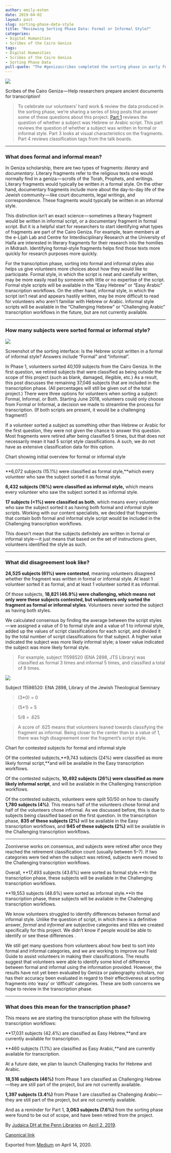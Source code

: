```yaml
---
author: emily-esten
date: 2019-04-02
layout: post
slug: sorting-phase-data-style
title: "Reviewing Sorting Phase Data: Formal or Informal Style?"
categories:
- Digital Humanities
- Scribes of the Cairo Geniza
tags:
- Digital Humanities
- Scribes of the Cairo Geniza
- Sorting Phase Data
pull-quote: "The #genizascribes completed the sorting phase in early February 2019. How many subjects were sorted into formal and informal style script? To celebrate our volunteers’ hard work & review the data produced in the Sorting Phase, we’re sharing a series of blog posts that answer some of these questions about this project."
---
```


![](https://cdn-images-1.medium.com/max/2560/1*S3TUsC02dVhcSC9VlGJZrw.jpeg)

Scribes of the Cairo Geniza — Help researchers prepare ancient documents for transcription!

> To celebrate our volunteers’ hard work & review the data produced in the sorting phase, we’re sharing a series of blog posts that answer some of these questions about this project. [Part 1](https://medium.com/@judaicadh/reviewing-phase-1-data-hebrew-or-arabic-script-a8ad3316fcbe) reviews the question of whether a subject was Hebrew or Arabic script. This part reviews the question of whether a subject was written in formal or informal style. Part 3 looks at visual characteristics on the fragments. Part 4 reviews classification tags from the talk boards.

* * * * *

### What does formal and informal mean?

In Geniza scholarship, there are two types of fragments: *literary* and *documentary*. Literary fragments refer to the religious texts one would normally find in a geniza — scrolls of the Torah, Prophets, and writings. Literary fragments would typically be written in a formal style. On the other hand, documentary fragments include more about the day-to-day life of the Jewish community — like court documents, legal writings, and correspondence. These fragments would typically be written in an informal style.

This distinction isn’t an exact science — sometimes a literary fragment would be written in informal script, or a documentary fragment in formal script. But it is a helpful start for researchers to start identifying what types of fragments are part of the Cairo Geniza. For example, team members at the e-Lijah Lab and Centre for Interdisciplinary Research at the University of Haifa are interested in literary fragments for their research into the homilies in Midrash. Identifying formal-style fragments helps find those texts more quickly for research purposes more quickly.

For the transcription phase, sorting into formal and informal styles also helps us give volunteers more choices about how they would like to participate. Formal style, in which the script is neat and carefully written, may be more easily read by someone with little or no expertise of the script. Formal style scripts will be available in the “Easy Hebrew” or “Easy Arabic” transcription workflows. On the other hand, informal style, in which the script isn’t neat and appears hastily written, may be more difficult to read for volunteers who aren’t familiar with Hebrew or Arabic. Informal style scripts will be available in the “Challenging Hebrew” or “Challenging Arabic” transcription workflows in the future, but are not currently available.

* * * * *

### How many subjects were sorted formal or informal style?

![](https://cdn-images-1.medium.com/max/800/1*fTX_GyxD5qX6kWg8DhSH9w.png)

Screenshot of the sorting interface: Is the Hebrew script written in a formal of informal style? Answers include “Formal” and “informal”.

In Phase 1, volunteers sorted 40,109 subjects from the Cairo Geniza. In the first question, we retired subjects that were classified as being outside the scope of this project (such as blank, damaged, illegible, etc.) As a result, this post discusses the remaining 37,046 subjects that are included in the transcription phase. (All percentages will still be given out of the total project.) There were three options for volunteers when sorting a subject: Formal, Informal, or Both. Starting June 2018, volunteers could only choose from Formal or Informal, a decision we made to streamline the process for transcription. (If both scripts are present, it would be a challenging fragment!)

If a volunteer sorted a subject as something other than Hebrew or Arabic for the first question, they were not given the chance to answer this question. Most fragments were retired after being classified 5 times, but that does not necessarily mean it had 5 script style classifications. A such, we do not have as extensive classification data for this option.

Chart showing initial overview for formal or informal style

* * * * *

**6,072 subjects (15.1%) were classified as formal style,**which every volunteer who saw the subject sorted it as formal style.

**6,432 subjects (16%) were classified as informal style,** which means every volunteer who saw the subject sorted it as informal style.

**17 subjects (\<1%) were classified as both**, which means every volunteer who saw the subject sorted it as having both formal and informal style scripts. Working with our content specialists, we decided that fragments that contain both formal and informal style script would be included in the Challenging transcription workflows.

This doesn’t mean that the subjects definitely are written in formal or informal style — it just means that based on the set of instructions given, volunteers identified the style as such.

* * * * *

### **What did disagreement look like?**

**24,525 subjects (61%) were contested**, meaning volunteers disagreed whether the fragment was written in formal or informal style. At least 1 volunteer sorted it as formal, and at least 1 volunteer sorted it as informal.

Of those subjects, **18,821 (46.9%) were challenging, which means not only were these subjects contested, but volunteers only sorted the fragment as formal or informal styles**. Volunteers never sorted the subject as having both styles.

We calculated consensus by finding the average between the script styles — we assigned a value of 0 to formal style and a value of 1 to informal style, added up the values of script classifications for each script, and divided it by the total number of script classifications for that subject. A higher value indicated the subject was more likely informal style; a lower value indicated the subject was more likely formal style.

> For example, subject 11598520 (ENA 2898, JTS Library) was classified as formal 3 times and informal 5 times, and classified a total of 8 times.

![](https://cdn-images-1.medium.com/max/800/1*niKV9Rvyi-EvlyF2IHk5QQ.jpeg)

Subject 11598520: ENA 2898, Library of the Jewish Theological Seminary

> (3\*0) = 0

> (5\*1) = 5

> 5/8 = .625

> A score of .625 means that volunteers leaned towards classifying the fragment as informal. Being closer to the center than to a value of 1, there was high disagreement over the fragment’s script style.

Chart for contested subjects for formal and informal style

Of the contested subjects,**9,743 subjects (24%) were classified as more likely formal script,**and will be available in the Easy transcription workflows.

Of the contested subjects, **10,492 subjects (26%) were classified as more likely informal script**, and will be available in the Challenging transcription workflows.

Of the contested subjects, volunteers were split 50/50 on how to classify **1,780 subjects (4%)**. This means half of the volunteers chose formal and half of the volunteers chose informal. As we discussed before, this is due to subjects being classified based on the first question. In the transcription phase, **835 of these subjects (2%)** will be available in the Easy transcription workflows, and **945 of these subjects (2%)** will be available in the Challenging transcription workflows.

* * * * *

Zooniverse works on consensus, and subjects were retired after once they reached the retirement classification count (usually between 5–7). If two categories were tied when the subject was retired, subjects were moved to the Challenging transcription workflows.

Overall, **17,493 subjects (43.6%) were sorted as formal style.**In the transcription phase, these subjects will be available in the Challenging transcription workflows.

**19,553 subjects (48.6%) were sorted as informal style.**In the transcription phase, these subjects will be available in the Challenging transcription workflows.

We know volunteers struggled to identify differences between formal and informal style. Unlike the question of script, in which there is a definitive answer, *formal* and *informal* are subjective categories and titles we created specifically for this project. We didn’t know if people would be able to identify or see these differences .

We still get many questions from volunteers about how best to sort into formal and informal categories, and we are working to improve our Field Guide to assist volunteers in making their classifications. The results suggest that volunteers were able to identify some kind of difference between formal and informal using the information provided. However, the results have not yet been evaluated by Geniza or paleography scholars, nor has their accuracy been evaluated in regard to their effectiveness at sorting fragments into ‘easy’ or ‘difficult’ categories. These are both concerns we hope to review in the transcription phase.

* * * * *

### What does this mean for the transcription phase?

This means we are starting the transcription phase with the following transcription workflows:

**17,031 subjects (42.4%) are classified as Easy Hebrew,**and are currently available for transcription.

**460 subjects (1.1%) are classified as Easy Arabic,**and are currently available for transcription.

At a future date, we plan to launch Challenging tracks for Hebrew and Arabic.

**18,516 subjects (46%)** from Phase 1 are classified as Challenging Hebrew — they are still part of the project, but are not currently available.

**1,397 subjects (3.4%)** from Phase 1 are classified as Challenging Arabic— they are still part of the project, but are not currently available.

And as a reminder for Part 1, **3,063 subjects (7.6%)** from the sorting phase were found to be out of scope, and have been retired from the project.

By [Judaica DH at the Penn Libraries](https://medium.com/@judaicadh) on [April 2, 2019](https://medium.com/p/518abca3cbd).

[Canonical link](https://medium.com/@judaicadh/reviewing-sorting-phase-data-formal-or-informal-style-518abca3cbd)

Exported from [Medium](https://medium.com) on April 14, 2020.
